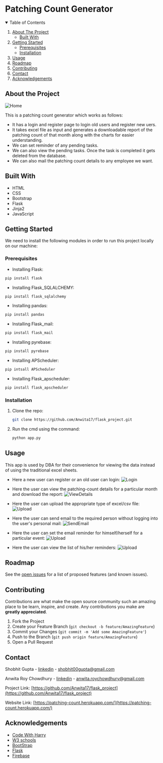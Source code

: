 # Patching Count Generator

<details open="open">
  <summary>Table of Contents</summary>
  <ol>
    <li>
      <a href="#about-the-project">About The Project</a>
      <ul>
        <li><a href="#built-with">Built With</a></li>
      </ul>
    </li>
    <li>
      <a href="#getting-started">Getting Started</a>
      <ul>
        <li><a href="#prerequisites">Prerequisites</a></li>
        <li><a href="#installation">Installation</a></li>
      </ul>
    </li>
    <li><a href="#usage">Usage</a></li>
    <li><a href="#roadmap">Roadmap</a></li>
    <li><a href="#contributing">Contributing</a></li>
    <li><a href="#contact">Contact</a></li>
    <li><a href="#acknowledgements">Acknowledgements</a></li>
  </ol>
</details>

## About the Project
![Home](https://github.com/Anwita17/flask_project/blob/master/home_page_img.png)



This is a patching count generator which works as follows:  

* It has a login and register page to login old users and register new uers.
* It takes excel file as input and generates a downloadable report of the patching count of that month along with the charts for easier understanding.
* We can set reminder of any pending tasks.
* We can also view the pending tasks. Once the task is completed it gets deleted from the database.
* We can also mail the patching count details to any employee we want.

## Built With

* HTML
* CSS
* Bootstrap
* Flask
* Jinja2
* JavaScript

## Getting Started

We need to install the following modules in order to run this project locally on our machine:

### Prerequisites
 
* Installing Flask:
```sh
pip install flask
```

* Installing Flask_SQLALCHEMY:
```sh
pip install flask_sqlalchemy
```

* Installing pandas:
```sh
pip install pandas
```

* Installing Flask_mail:
```sh F
pip install flask_mail
```

* Installing pyrebase:
```sh
pip install pyrebase
```

* Installing APScheduler:
```sh
pip intsall APScheduler
```

* Installing Flask_apscheduler:
```sh
pip install flask_apscheduler
```


### Installation
1. Clone the repo:
   ```sh
   git clone https://github.com/Anwita17/flask_project.git
   ```
2. Run the cmd using the command:
   ```sh
   python app.py
   ```

## Usage

This app is used by DBA for their convenience for viewing the data instead of using the traditional excel sheets.

* Here a new user can register or an old user can login:
  ![Login](https://github.com/Anwita17/flask_project/blob/master/login_img.jpeg)
  
  
* Here the user can view the patching-count details for a particular month and download the report:
  ![ViewDetails](https://github.com/Anwita17/flask_project/blob/master/View_details_img.png)
  
  
* Here the user can upload the appropriate type of excel/csv file:
  ![Upload](https://github.com/Anwita17/flask_project/blob/master/upload_img.jpeg)
  
  
* Here the user can send email to the required person without logging into the user's personal mail:
  ![SendEmail](https://github.com/Anwita17/flask_project/blob/master/send_mail_img.jpeg)
  
  
* Here the user can set the email reminder for himself/herself for a particular event:
  ![Upload](https://github.com/Anwita17/flask_project/blob/master/add_rem_img.jpeg)
  
  
* Here the user can view the list of his/her reminders:
  ![Upload](https://github.com/Anwita17/flask_project/blob/master/view_rem_img.jpeg)

## Roadmap

See the [open issues](https://github.com/Anwita17/flask_project/issues) for a list of proposed features (and known issues).


## Contributing

Contributions are what make the open source community such an amazing place to be learn, inspire, and create. Any contributions you make are **greatly appreciated**.

1. Fork the Project
2. Create your Feature Branch (`git checkout -b feature/AmazingFeature`)
3. Commit your Changes (`git commit -m 'Add some AmazingFeature'`)
4. Push to the Branch (`git push origin feature/AmazingFeature`)
5. Open a Pull Request

## Contact

Shobhit Gupta -          [linkedin](https://www.linkedin.com/in/shobhit-gupta-0b270215a/) - shobhit00gupta@gmail.com

Anwita Roy Chowdhury -   [linkedin](https://www.linkedin.com/in/anwita-roy-chowdhury-8720981a8) - anwita.roychowdhury@gmail.com

Project Link: [https://github.com/Anwita17/flask_project](https://github.com/Anwita17/flask_project)

Website Link: [https://patching-count.herokuapp.com/](https://patching-count.herokuapp.com/)


## Acknowledgements

* [Code With Harry](https://www.youtube.com/watch?v=oA8brF3w5XQ&ab_channel=CodeWithHarry)
* [W3 schools](https://www.w3schools.com/html/)
* [BootStrap](https://getbootstrap.com/docs/5.0/getting-started/introduction/)
* [Flask](https://flask.palletsprojects.com/)
* [Firebase](https://firebase.google.com/docs)
